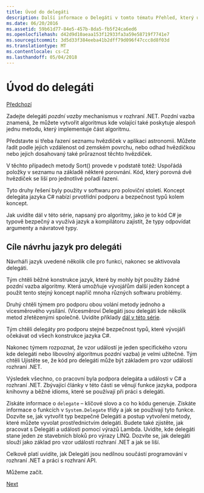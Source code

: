 ```yaml
---
title: Úvod do delegáti
description: Další informace o Delegáti v tomto tématu Přehled, který uvádí základní koncepty a popisuje cíle návrhu jazyk pro delegáti.
ms.date: 06/20/2016
ms.assetid: 59b61d77-84e5-457b-8da5-fb5f24ca6ed6
ms.openlocfilehash: d42d9d10aeaa153f12933fa3a59e58719f7741e7
ms.sourcegitcommit: 3d5d33f384eeba41b2dff79d096f47ccc8d8f03d
ms.translationtype: MT
ms.contentlocale: cs-CZ
ms.lasthandoff: 05/04/2018
---
```

# <a name="introduction-to-delegates"></a>Úvod do delegáti

[Předchozí](delegates-events.md)

Zadejte delegáti *pozdní vazby* mechanismus v rozhraní .NET. Pozdní vazba znamená, že můžete vytvořit algoritmus kde volající také poskytuje alespoň jednu metodu, který implementuje část algoritmu.

Představte si třeba řazení seznamu hvězdiček v aplikaci astronomii.
Můžete řadit podle jejich vzdálenost od zemském povrchu, nebo odhad hvězdičkou nebo jejich dosahovaný také průraznost těchto hvězdiček.

V těchto případech metody Sort() provede v podstatě totéž: Uspořádá položky v seznamu na základě některé porovnání. Kód, který porovná dvě hvězdiček se liší pro jednotlivé pořadí řazení.

Tyto druhy řešení byly použity v softwaru pro poloviční století.
Koncept delegáta jazyka C# nabízí prvotřídní podporu a bezpečnost typů kolem koncept.

Jak uvidíte dál v této série, napsaný pro algoritmy, jako je to kód C# je typově bezpečný a využívá jazyk a kompilátoru zajistit, že typy odpovídat argumenty a návratové typy.

## <a name="language-design-goals-for-delegates"></a>Cíle návrhu jazyk pro delegáti

Návrháři jazyk uvedené několik cíle pro funkci, nakonec se aktivovala delegáti.

Tým chtěli běžné konstrukce jazyk, které by mohly být použity žádné pozdní vazba algoritmy. Která umožňuje vývojářům další jeden koncept a použít tento stejný koncept napříč mnoha různých softwaru problémy.

Druhý chtěli týmem pro podporu obou volání metody jednoho a vícesměrového vysílání. (Vícesměroví Delegáti jsou delegáti kde několik metod zřetězenými společně. Uvidíte příklady [dál v této série](delegate-class.md). 

Tým chtěli delegáty pro podporu stejné bezpečnost typů, které vývojáři očekávat od všech konstrukce jazyka C#. 

Nakonec týmem rozpoznat, že vzor událostí je jeden specifického vzoru kde delegáti nebo libovolný algoritmus pozdní vazba) je velmi užitečné. Tým chtěli Ujistěte se, že kód pro delegáti může být základem pro vzor událostí rozhraní .NET.

Výsledek všechno, co pracovní byla podpora delegáta a události v C# a rozhraní .NET. Zbývající články v této části se věnují funkce jazyka, podpora knihovny a běžné idioms, které se používají při práci s delegáti.

Získáte informace o `delegate` – klíčové slovo a co ho kódu generuje. Získáte informace o funkcích v `System.Delegate` třídy a jak se používají tyto funkce. Dozvíte se, jak vytvořit typ bezpečné Delegáti a postup vytvoření metody, které můžete vyvolat prostřednictvím delegáti. Budete také zjistěte, jak pracovat s Delegáti a události pomocí výrazů Lambda. Uvidíte, kde delegáti stane jeden ze stavebních bloků pro výrazy LINQ. Dozvíte se, jak delegáti slouží jako základ pro vzor událostí rozhraní .NET a jak se liší.

Celkově platí uvidíte, jak Delegáti jsou nedílnou součástí programování v rozhraní .NET a práci s rozhraní API.

Můžeme začít.

[Next](delegate-class.md)
